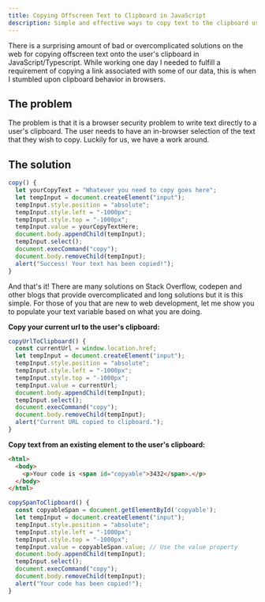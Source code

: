 ```yaml
---
title: Copying Offscreen Text to Clipboard in JavaScript
description: Simple and effective ways to copy text to the clipboard using JavaScript
---
```


There is a surprising amount of bad or overcomplicated solutions on the web for copying offscreen text onto the user's clipboard in JavaScript/Typescript. While working one day I needed to fulfill a requirement of copying a link associated with some of our data, this is when I stumbled upon clipboard behavior in browsers.

## The problem

The problem is that it is a browser security problem to write text directly to a user's clipboard. The user needs to have an in-browser selection of the text that they wish to copy. Luckily for us, we have a work around.

## The solution

```typescript
copy() {
  let yourCopyText = "Whatever you need to copy goes here";
  let tempInput = document.createElement("input");
  tempInput.style.position = "absolute";
  tempInput.style.left = "-1000px";
  tempInput.style.top = "-1000px";
  tempInput.value = yourCopyTextHere;
  document.body.appendChild(tempInput);
  tempInput.select();
  document.execCommand("copy");
  document.body.removeChild(tempInput);
  alert("Success! Your text has been copied!");
}
```

And that's it! There are many solutions on Stack Overflow, codepen and other blogs that provide overcomplicated and long solutions but it is this simple. For those of you that are new to web development, let me show you to populate your text variable based on what you are doing.

**Copy your current url to the user's clipboard:**

```typescript
copyUrlToClipboard() {
  const currentUrl = window.location.href;
  let tempInput = document.createElement("input");
  tempInput.style.position = "absolute";
  tempInput.style.left = "-1000px";
  tempInput.style.top = "-1000px";
  tempInput.value = currentUrl;
  document.body.appendChild(tempInput);
  tempInput.select();
  document.execCommand("copy");
  document.body.removeChild(tempInput);
  alert("Current URL copied to clipboard.");
}
```

**Copy text from an existing element to the user's clipboard:**

```html
<html>
  <body>
    <p>Your code is <span id="copyable">3432</span>.</p>
  </body>
</html>
```

```typescript
copySpanToClipboard() {
  const copyableSpan = document.getElementById('copyable');
  let tempInput = document.createElement("input");
  tempInput.style.position = "absolute";
  tempInput.style.left = "-1000px";
  tempInput.style.top = "-1000px";
  tempInput.value = copyableSpan.value; // Use the value property
  document.body.appendChild(tempInput);
  tempInput.select();
  document.execCommand("copy");
  document.body.removeChild(tempInput);
  alert("Your code has been copied!");
}
``` 